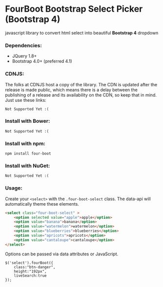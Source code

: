 **FourBoot Bootstrap Select Picker (Bootstrap 4)**
==========

javascript library to convert html select into beautiful **Bootstrap 4** dropdown

### Dependencies:

* JQuery 1.8+
* Bootstrap 4.0+ (preferred 4.1)

### CDNJS:
The folks at CDNJS host a copy of the library. The CDN is updated after the release is made public, which means there is a delay between the publishing of a release and its availability on the CDN, so keep that in mind. Just use these links:

```
Not Supported Yet :(
```

### Install with Bower:
```
Not Supported Yet :(
```

### Install with npm:
```
npm install four-boot
```

### Install with NuGet:
```
Not Supported Yet :(
```

### Usage:
Create your ```<select>``` with the ```.four-boot-select``` class. The data-api will automatically theme these elements.

```html
<select class="four-boot-select" >
	<option selected value="apple">apple</option>
	<option value="banana">banana</option>
	<option value="watermelon">watermelon</option>
	<option value="blueberries">blueberries</option>
	<option value="apricots">apricots</option>
	<option value="cantaloupe">cantaloupe</option>
</select>
```
Options can be passed via data attributes or JavaScript.

```
$('select').fourBoot({
	class:"btn-danger",
	height:"192px",
	liveSearch:true
});

```
